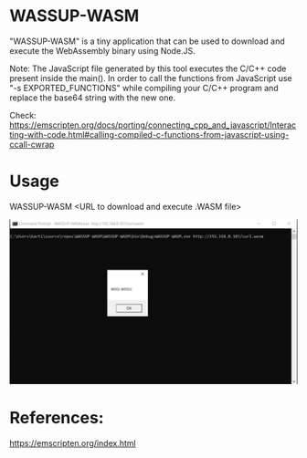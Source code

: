 # WASSUP-WASM
"WASSUP-WASM" is a tiny application that can be used to download and execute the WebAssembly binary using Node.JS.

Note:
The JavaScript file generated by this tool executes the C/C++ code present inside the main(). In order to call the functions from JavaScript use "-s EXPORTED_FUNCTIONS" while compiling your C/C++ program and replace the base64 string with the new one.

Check: https://emscripten.org/docs/porting/connecting_cpp_and_javascript/Interacting-with-code.html#calling-compiled-c-functions-from-javascript-using-ccall-cwrap

# Usage

WASSUP-WASM <URL to download and execute .WASM file>

![Screenshot](WW.JPG)

# References:
https://emscripten.org/index.html
